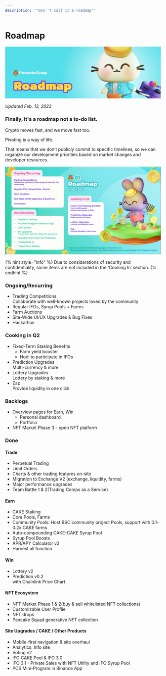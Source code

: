 ```yaml
---
description: '"Don''t call it a roadmap"'
---
```


# Roadmap

![](.gitbook/assets/roadmap-header.png)

_Updated Feb. 13, 2022_

### Finally, it's a roadmap not a to-do list.

Crypto moves fast, and we move fast too.

Pivoting is a way of life.

That means that we don’t publicly commit to specific timelines, so we can organize our development priorities based on market changes and developer resources.

![](<.gitbook/assets/2022 Q2 en.png>)

{% hint style="info" %}
Due to considerations of security and confidentiality, some items are not included in the ‘Cooking In’ section.
{% endhint %}

### Ongoing/Recurring

* Trading Competitions \
  Collaborate with well-known projects loved by the community&#x20;
* Regular IFOs, Syrup Pools + Farms
* Farm Auctions
* Site-Wide UI/UX Upgrades & Bug Fixes
* Hackathon

### Cooking in Q2

* Fixed-Term Staking Benefits&#x20;
  * Farm yield booster&#x20;
  * Hodl to participate in IFOs&#x20;
* Prediction Upgrades\
  Multi-currency & more
* Lottery Upgrades\
  Lottery by staking & more&#x20;
* Zap\
  Provide liquidity in one click

### Backlogs

* Overview pages for Earn, Win
  * Personal dashboard
  * Portfolio
* NFT Market Phase 3 - open NFT platform

### Done

#### Trade

* Perpetual Trading
* Limit Orders
* Charts & other trading features on-site
* Migration to Exchange V2 (exchange, liquidity, farms)
* Major performance upgrades
* Team Battle 1 & 2(Trading Comps as a Service)

#### Earn

* CAKE Staking
* Core Pools, Farms
* Community Pools: Host BSC community project Pools, support with 0.1-0.2x CAKE farms
* Auto-compounding CAKE-CAKE Syrup Pool
* Syrup Pool Boosts
* APR/APY Calculator v2
* Harvest all function

#### Win

* Lottery v2
* Prediction v0.2\
  with Chainlink Price Chart

#### NFT Ecosystem

* NFT Market Phase 1 & 2(buy & sell whitelisted NFT collections)
* Customizable User Profile
* NFT drops
* Pancake Squad generative NFT collection

#### Site Upgrades / CAKE / Other Products

* Mobile-first navigation & site overhaul
* Analytics: Info site
* Voting v2
* IFO CAKE Pool & IFO 3.0
* IFO 3.1 - Private Sales with NFT Utility and IFO Syrup Pool
* PCS Mini-Program in Binance App

